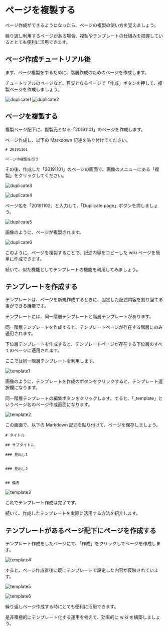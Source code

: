 # ページを複製する

ページ作成ができるようになったら、ページの複製の使い方を覚えましょう。

繰り返し利用するページがある場合、複製やテンプレートの仕組みを把握しているととても便利に活用できます。

## ページ作成チュートリアル後

まず、ページ複製をするために、階層作成のためのページを作成します。

チュートリアルのページなど、目安となるページで「作成」ボタンを押して、複製ページを作成しましょう。

![duplicate1](/assets/images/duplicate1.png)
![duplicate2](/assets/images/duplicate2.png)

## ページを複製する

複製ページ配下に、複製元となる「20191101」のページを作成します。

ページ作成し、以下の Markdown 記述を貼り付けてください。

```
# 20191101

ページの複製を行う
```

その後、作成した「20191101」のページの画面で、画像のメニューにある「複製」をクリックしてください。

![duplicate3](/assets/images/duplicate3.png)

![duplicate4](/assets/images/duplicate4.png)

ページ名を「20191102」と入力して、「Duplicate page」ボタンを押しましょう。

![duplicate5](/assets/images/duplicate5.png)

画像のように、ページが複製されます。

![duplicate6](/assets/images/duplicate6.png)

このように、ページを複製することで、記述内容をコピーした wiki ページを簡単に作成できます。

続いて、似た機能としてテンプレートの機能を利用してみましょう。



## テンプレートを作成する

テンプレートは、ページを新規作成するときに、固定した記述内容を割り当てる事ができる機能です。

テンプレートには、同一階層テンプレートと階層テンプレートがあります。

同一階層テンプレートを作成すると、テンプレートページが存在する階層にのみ適用されます。

下位層テンプレートを作成すると、テンプレートページが存在する下位層のすべてのページに適用されます。

ここでは同一階層テンプレートを利用します。

![template1](/assets/images/template1.png)

画像のように、テンプレートを作成のボタンをクリックすると、テンプレート選択欄になります。

同一階層テンプレートの編集ボタンをクリックします。すると、「_template」というページ名のページ作成画面になります。

![template2](/assets/images/template2.png)

この画面で、以下の Markdown 記述を貼り付けて、ページを保存しましょう。


```
# タイトル

## サブタイトル

### 見出し1


### 見出し2


## 備考
```

![template3](/assets/images/template3.png)

これでテンプレート作成は完了です。

続いて、作成したテンプレートを実際に活用する方法を紹介します。

## テンプレートがあるページ配下にページを作成する

テンプレート作成をしたページにて、「作成」をクリックしてページを作成します。

![template4](/assets/images/template4.png)

すると、ページ作成直後に既にテンプレートで設定した内容が反映されています。

![template5](/assets/images/template5.png)

![template6](/assets/images/template6.png)

繰り返しページ作成する時にとても便利に活用できます。

是非積極的にテンプレート化する運用を考えて、効率的に wiki を構築しましょう。

